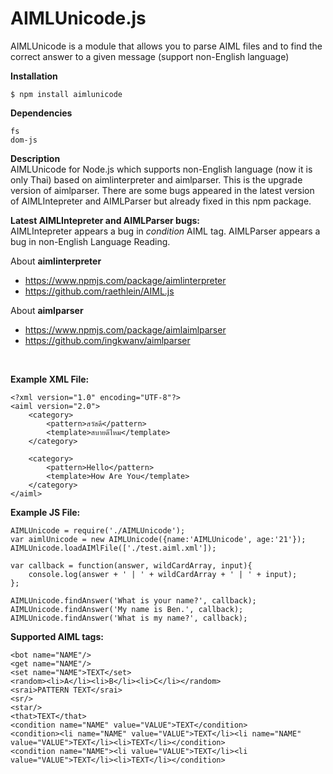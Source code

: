 # AIMLUnicode.js
AIMLUnicode is a module that allows you to parse AIML files and to find the correct answer to a given message (support non-English language)

**Installation**
```
$ npm install aimlunicode
```

**Dependencies**
```
fs
dom-js
```

**Description**<br />
AIMLUnicode for Node.js which supports non-English language (now it is only Thai) based on aimlinterpreter and aimlparser. This is the upgrade version of aimlparser. There are some bugs appeared in the latest version of AIMLIntepreter and AIMLParser but already fixed in this npm package.

**Latest AIMLIntepreter and AIMLParser bugs:**<br />
AIMLIntepreter appears a bug in *condition* AIML tag.
AIMLParser appears a bug in non-English Language Reading.
<br />

About **aimlinterpreter**
- https://www.npmjs.com/package/aimlinterpreter
- https://github.com/raethlein/AIML.js

About **aimlparser**
- https://www.npmjs.com/package/aimlaimlparser
- https://github.com/ingkwanv/aimlparser
<br />

**Example XML File:**
```
<?xml version="1.0" encoding="UTF-8"?>
<aiml version="2.0">
    <category>
        <pattern>สวัสดี</pattern>
        <template>สบายดีไหม</template>
    </category>

    <category>
        <pattern>Hello</pattern>
        <template>How Are You</template>
    </category>
</aiml>
```

**Example JS File:**
```
AIMLUnicode = require('./AIMLUnicode');
var aimlUnicode = new AIMLUnicode({name:'AIMLUnicode', age:'21'});
AIMLUnicode.loadAIMlFile(['./test.aiml.xml']);

var callback = function(answer, wildCardArray, input){
    console.log(answer + ' | ' + wildCardArray + ' | ' + input);
};

AIMLUnicode.findAnswer('What is your name?', callback);
AIMLUnicode.findAnswer('My name is Ben.', callback);
AIMLUnicode.findAnswer('What is my name?', callback);
```

**Supported AIML tags:**
```
<bot name="NAME"/>
<get name="NAME"/>
<set name="NAME">TEXT</set>
<random><li>A</li><li>B</li><li>C</li></random>
<srai>PATTERN TEXT</srai>
<sr/>
<star/>
<that>TEXT</that>
<condition name="NAME" value="VALUE">TEXT</condition>
<condition><li name="NAME" value="VALUE">TEXT</li><li name="NAME" value="VALUE">TEXT</li><li>TEXT</li></condition>
<condition name="NAME"><li value="VALUE">TEXT</li><li value="VALUE">TEXT</li><li>TEXT</li></condition>
```
